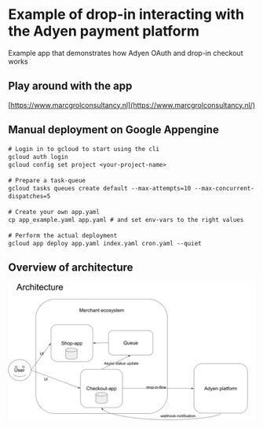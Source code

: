 # Example of drop-in interacting with the Adyen payment platform

Example app that demonstrates how Adyen OAuth and drop-in checkout works

## Play around with the app

[https://www.marcgrolconsultancy.nl](https://www.marcgrolconsultancy.nl/)

## Manual deployment on Google Appengine

    # Login in to gcloud to start using the cli
    gcloud auth login 
    gcloud config set project <your-project-name>   
    
    # Prepare a task-queue
    gcloud tasks queues create default --max-attempts=10 --max-concurrent-dispatches=5
    
    # Create your own app.yaml
    cp app_example.yaml app.yaml # and set env-vars to the right values
    
    # Perform the actual deployment
    gcloud app deploy app.yaml index.yaml cron.yaml --quiet

## Overview of architecture

![alt text](./docs/adyen_shop_architecture.png)
